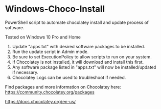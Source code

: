 # Windows-Choco-Install
PowerShell script to automate chocolatey install and update process of software.

Tested on Windows 10 Pro and Home

1. Update "apps.txt" with desired software packages to be installed.
2. Run the update script in Admin mode.
3. Be sure to set ExecutionPolicy to allow scripts to run on your system.
4. If Chocolatey is not installed, it will download and install this first.
5. Any software package listed in "apps.txt" will now be installed/updated if necessary.
6. Chocolatey Logs can be used to troubleshoot if needed.

Find packages and more information on Chocolatey here:
https://community.chocolatey.org/packages

https://docs.chocolatey.org/en-us/
